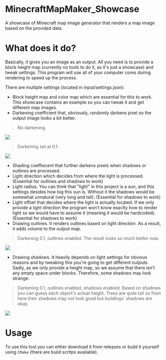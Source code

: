 # MinecraftMapMaker_Showcase
A showcase of Minecraft map image generator that renders a map image based on the provided data.

# What does it do?

Basically, it gives you an image as an output. All you need is to provide a block height map (currently no tools to do it, as it's just a showcase) and tweak settings. This program will use all of your computer cores during rendering to speed up the process.

There are multiple settings (located in input/settings.json):

* Block height map and color map which are essential for this to work. This showcase contains an example so you can tweak it and get different map images.
* Darkening coefficient that, obviously, randomly darkens pixel so the output image looks a bit better.

> No darkening.

![](https://github.com/Blika/MinecraftMapMaker_Showcase/assets/61899272/891cc169-966d-4144-91f1-bfd392b1ec71)

> Darkening set at 0.1.

![](https://github.com/Blika/MinecraftMapMaker_Showcase/assets/61899272/1cdb5f9e-44c0-4a0d-a54a-75be3c1260e5)

* Shading coeffiecent that further darkens pixels when shadows or outlines are processed.
* Light direction which decides from where the light is processed. (Essential for outlines and shadows to work)
* Light radius. You can think that "light" in this project is a sun, and this settings desides how big this sun is. Without it the shadows would be somewhat unnatural (very long and tall). (Essential for shadows to work)
* Light offset that decides where the light is actually located. If we only provide a light direction the program won't know exactly how to render light so we would have to assume it (meaning it would be hardcoded). (Essential for shadows to work)
* Drawing outlines. It renders outlines based on light direction. As a result, it adds volume to the output map.

> Darkening 0.1, outlines enabled. The result looks so much better now.

![](https://github.com/Blika/MinecraftMapMaker_Showcase/assets/61899272/6228078e-ef1a-401a-9a35-b8652e83a18b)

* Drawing shadows. It heavily depends on light settings for obvious reasons and by tweaking this you're going to get different outputs. Sadly, as we only provide a height map, so we assume that there isn't any empty space under blocks. Therefore, some shadows may look strange.

> Darkening 0.1, outlines enabled, shadows enabled. Based on shadows you can guess each object's actual height. Trees are quite tall so from here their shadows may not look good but buildings' shadows are okay.

![](https://github.com/Blika/MinecraftMapMaker_Showcase/assets/61899272/ae50f1c8-356c-4765-8e6c-0a8529a70c91)

# Usage

To use this tool you can either download it from releases or build it yourself using `CMake` (there are build scritps available).
